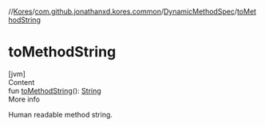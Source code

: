 //[Kores](../../index.md)/[com.github.jonathanxd.kores.common](../index.md)/[DynamicMethodSpec](index.md)/[toMethodString](to-method-string.md)



# toMethodString  
[jvm]  
Content  
fun [toMethodString](to-method-string.md)(): [String](https://kotlinlang.org/api/latest/jvm/stdlib/kotlin/-string/index.html)  
More info  


Human readable method string.

  



